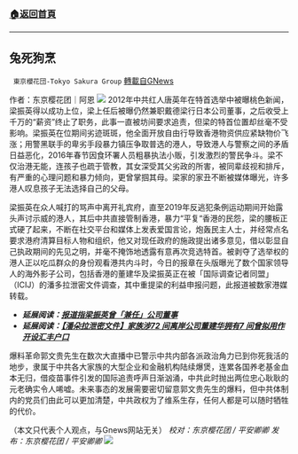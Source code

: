 ###  [:house:返回首頁](https://github.com/ourhimalayas/txt)
---


## 兔死狗烹
` 東京櫻花団-Tokyo Sakura Group` [轉載自GNews](https://gnews.org/zh-hans/1572654/)

作者：东京樱花团｜阿恩
![](https://lh5.googleusercontent.com/ukmWCn-DxixZ_7IYSoE5V5mLFf8GnE-mY0wSvnFOF9RXIO9ML91gvQXcxAmFghfX1cFdo6CCIpIDxgL0Bg6Bdte0W6M7UbNP0HnDr3i0_W5pPejnIGKdZmSNP8NzpSO_oLLWaZxY=s0)
2012年中共红人唐英年在特首选举中被曝桃色新闻，梁振英得以成功上位，梁上任后被曝仍然兼职戴德梁行日本公司董事，之后收受上千万的“薪资”终止了职务，此事一直被坊间要求追责，但梁的特首位置却丝毫不受影响。梁振英在位期间劣迹斑斑，他全面开放自由行导致香港物资供应紧缺物价飞涨；用警黑联手的卑劣手段暴力镇压争取普选的港人，导致港人与警察之间的矛盾日益恶化，2016年春节因食环署人员粗暴执法小贩，引发激烈的警民争斗。梁不仅治港无能，连孩子也疏于管教，其女深受其父劣政的所害，被同辈歧视和排斥，有严重的心理问题和暴力倾向，更曾掌掴其母。梁家的家丑不断被媒体曝光，许多港人叹息孩子无法选择自己的父母。

梁振英在众人喊打的骂声中离开礼宾府，直至2019年反逃犯条例运动期间开始露头声讨示威的港人，其后中共直接管制香港，暴力“平复“香港的民怨，梁的腰板正式硬了起来，不断在社交平台和媒体上发表爱国言论，炮轰民主人士，并经常点名要求港府清算目标人物和组织，他又对现任政府的施政提出诸多意见，借以彰显自己执政期间的先见之明，并毫不掩饰地透露有意再次竞选特首。被剥夺了选举权的港人正以吃瓜群众的身份观看港共内斗时，今日的报章在头版曝光了数个国家领导人的海外影子公司，包括香港的董建华及梁振英正在被「国际调查记者同盟」（ICIJ）的潘多拉泄密文件调查，其中重提梁的利益申报问题，此报道被数家港媒转载。

- ***延展阅读：***[***报道指梁振英曾「兼任」公司董事***](https://www.hk01.com/%E6%94%BF%E6%83%85/684344/%E5%A0%B1%E9%81%93%E6%8C%87%E6%A2%81%E6%8C%AF%E8%8B%B1%E6%9B%BE-%E5%85%BC%E4%BB%BB-%E5%85%AC%E5%8F%B8%E8%91%A3%E4%BA%8B-%E6%A2%81-%E6%9C%89%E8%AA%A4%E5%B0%8E%E6%88%90%E5%88%86-%E4%BA%A4%E5%BE%8B%E5%B8%AB%E8%99%95%E7%90%86)
- ***延展阅读：***[***【潘朵拉泄密文件】家族涉72 间离岸公司董建华拥有7 间曾拟用作开设汇丰户口***](https://www.thestandnews.com/politics/%E6%BD%98%E6%9C%B5%E6%8B%89%E6%B4%A9%E5%AF%86%E6%96%87%E4%BB%B6%E5%AE%B6%E6%97%8F%E6%B6%89-72-%E9%96%93%E9%9B%A2%E5%B2%B8%E5%85%AC%E5%8F%B8-%E8%91%A3%E5%BB%BA%E8%8F%AF%E6%93%81%E6%9C%89-7-%E9%96%93-%E6%9B%BE%E6%93%AC%E7%94%A8%E4%BD%9C%E9%96%8B%E8%A8%AD%E6%BB%99%E8%B1%90%E6%88%B6%E5%8F%A3)


爆料革命郭文贵先生在数次大直播中已警示中共内部各派政治角力已到你死我活的地步，隶属于中共各大家族的大型企业和金融机构陆续爆煲，连累各国养老基金血本无归，借疫苗事件引发的国际追责呼声日渐汹涌，中共此时抛出两位忠心耿耿的元老确实令人唏嘘。未来事态的发展需要密切留意郭文贵先生的爆料，但中共体制内的党员们由此可以更加清楚，中共政权为了维系生存，任何人都是可以随时牺牲的代价。

（本文只代表个人观点，与Gnews网站无关）
*校对：东京樱花团 / 平安卿卿*
*发布：东京樱花团 / 平安卿卿*
![](https://assets.gnews.org/wp-content/uploads/2021/10/image0-1-18-4.png)
